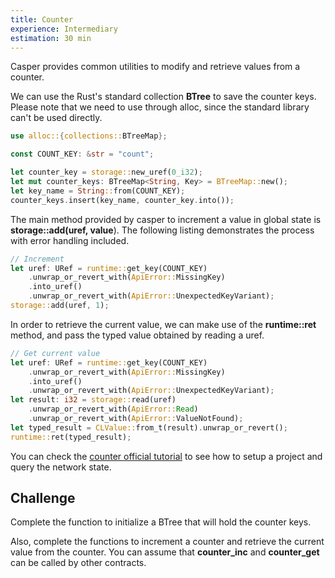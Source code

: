```yaml
---
title: Counter
experience: Intermediary
estimation: 30 min
---
```


Casper provides common utilities to modify and retrieve values from a counter.

We can use the Rust's standard collection **BTree** to save the counter keys. Please note that we need to use through alloc, since the standard library can't be used directly.

```rust
use alloc::{collections::BTreeMap};

const COUNT_KEY: &str = "count";

let counter_key = storage::new_uref(0_i32);
let mut counter_keys: BTreeMap<String, Key> = BTreeMap::new();
let key_name = String::from(COUNT_KEY);
counter_keys.insert(key_name, counter_key.into());
```

The main method provided by casper to increment a value in global state is **storage::add(uref, value**). The following listing demonstrates the process with error handling included.

```rust
// Increment
let uref: URef = runtime::get_key(COUNT_KEY)
    .unwrap_or_revert_with(ApiError::MissingKey)
    .into_uref()
    .unwrap_or_revert_with(ApiError::UnexpectedKeyVariant);
storage::add(uref, 1);
```

In order to retrieve the current value, we can make use of the **runtime::ret** method, and pass the typed value obtained by reading a uref.

```rust
// Get current value
let uref: URef = runtime::get_key(COUNT_KEY)
    .unwrap_or_revert_with(ApiError::MissingKey)
    .into_uref()
    .unwrap_or_revert_with(ApiError::UnexpectedKeyVariant);
let result: i32 = storage::read(uref)
    .unwrap_or_revert_with(ApiError::Read)
    .unwrap_or_revert_with(ApiError::ValueNotFound);
let typed_result = CLValue::from_t(result).unwrap_or_revert();
runtime::ret(typed_result);
```

You can check the
<a href="https://docs.casperlabs.io/counter/" target="_blank" rel="noopener noreferrer">counter official tutorial</a>
to see how to setup a project and query the network state.

## Challenge

Complete the function to initialize a BTree that will hold the counter keys.

Also, complete the functions to increment a counter and retrieve the current value from the counter. You can assume that **counter_inc** and **counter_get** can be called by other contracts.

